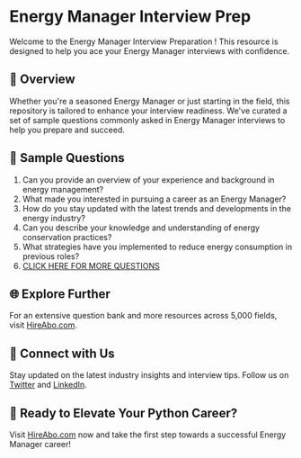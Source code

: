 # Energy Manager Interview Prep

Welcome to the Energy Manager Interview Preparation ! This resource is designed to help you ace your Energy Manager interviews with confidence.

## 🚀 Overview

Whether you're a seasoned Energy Manager or just starting in the field, this repository is tailored to enhance your interview readiness. We've curated a set of sample questions commonly asked in Energy Manager interviews to help you prepare and succeed.

## 📝 Sample Questions

1. Can you provide an overview of your experience and background in energy management?
2. What made you interested in pursuing a career as an Energy Manager?
3. How do you stay updated with the latest trends and developments in the energy industry?
4. Can you describe your knowledge and understanding of energy conservation practices?
5. What strategies have you implemented to reduce energy consumption in previous roles?
6. [CLICK HERE FOR MORE QUESTIONS](https://hireabo.com/job/20_1_5/Energy%20Manager)

## 🌐 Explore Further

For an extensive question bank and more resources across 5,000 fields, visit [HireAbo.com](https://www.hireabo.com).

## 📱 Connect with Us

Stay updated on the latest industry insights and interview tips. Follow us on [Twitter](https://twitter.com/hireabo) and [LinkedIn](https://www.linkedin.com/in/hire-abo-3609972a8/).

## 🚀 Ready to Elevate Your Python Career?

Visit [HireAbo.com](https://www.hireabo.com) now and take the first step towards a successful Energy Manager career!
